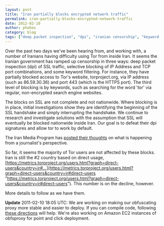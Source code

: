 ```yaml
---
layout: post
title: "Iran partially blocks encrypted network traffic"
permalink: iran-partially-blocks-encrypted-network-traffic
date: 2012-02-10
author: phobos
category: blog
tags: ["deep packet inspection", "dpi", "iranian censorship", "keyword filtering", "positive futures", "ssl blocking"]
---
```


Over the past two days we've been hearing from, and working with, a number of Iranians having difficulty using Tor from inside Iran. It seems the Iranian government has ramped up censorship in three ways: deep packet inspection (dpi) of SSL traffic, selective blocking of IP Address and TCP port combinations, and some keyword filtering. For instance, they have partially blocked access to Tor's website, torproject.org, via IP address (such as 86.59.30.36) and port 443 (which is the HTTPS port). The third level of blocking is by keywords, such as searching for the word 'tor' via regular, non-encrypted search engine websites.

The blocks on SSL are not complete and not nationwide. Where blocking is in place, initial investigations show they are identifying the beginning of the SSL handshake and simply interrupting the handshake. We continue to research and investigate solutions with the assumption that SSL will eventually be blocked nationwide inside Iran. Our goal is to defeat their dpi signatures and allow tor to work by default.

The Iran Media Program has [posted their thoughts](http://iranmediaresearch.com/en/blog/101/12/02/09/840) on what is happening from a journalist's perspective.

So far, it seems the majority of Tor users are not affected by these blocks. Iran is still the #2 country based on direct usage, [https://metrics.torproject.org/users.html?graph=direct-users&country=ir#...](https://metrics.torproject.org/users.html?graph=direct-users&country=ir#direct-users "https://metrics.torproject.org/users.html?graph=direct-users&country=ir#direct-users"). This number is on the decline, however.

More details to follow as we have them.

**Update** 2011-02-10 18:05 UTC: We are working on making our obfuscating proxy more stable and easier to deploy. If you can compile code, following [these directions](https://lists.torproject.org/pipermail/tor-talk/2012-February/023070.html) will help. We're also working on Amazon EC2 instances of obfsproxy for point and click deployment.

